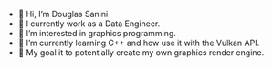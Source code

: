- 👋 Hi, I’m Douglas Sanini
- 💼 I currently work as a Data Engineer.
- 👀 I’m interested in graphics programming.
- 🌱 I’m currently learning C++ and how use it with the Vulkan API.
- 🎯 My goal it to potentially create my own graphics render engine.

<!---
dougma13/dougma13 is a ✨ special ✨ repository because its `README.md` (this file) appears on your GitHub profile.
You can click the Preview link to take a look at your changes.
--->
